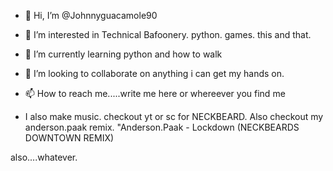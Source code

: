- 👋 Hi, I’m @Johnnyguacamole90
- 👀 I’m interested in Technical Bafoonery. python. games. this and that.
- 🌱 I’m currently learning python and how to walk
- 💞️ I’m looking to collaborate on anything i can get my hands on. 
- 📫 How to reach me.....write me here or whereever you find me

- I also make music. checkout yt or sc for NECKBEARD. 
Also checkout my anderson.paak remix. "Anderson.Paak - Lockdown (NECKBEARDS DOWNTOWN REMIX)

also....whatever.
